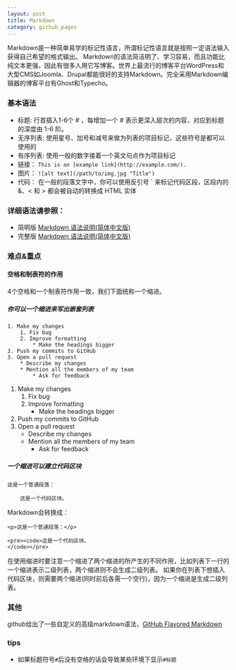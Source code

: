 ```yaml
---
layout: post
title: Markdown
category: github_pages
---
```


Markdown是一种简单易学的标记性语言，所谓标记性语言就是按照一定语法输入获得自己希望的格式输出。
Markdown的语法简洁明了、学习容易，而且功能比纯文本更强，因此有很多人用它写博客。世界上最流行的博客平台WordPress和大型CMS如Joomla、Drupal都能很好的支持Markdown。完全采用Markdown编辑器的博客平台有Ghost和Typecho。


### 基本语法

* 标题: 行首插入1-6个 # ，每增加一个 # 表示更深入层次的内容，对应到标题的深度由 1-6 阶。
* 无序列表: 使用星号、加号和减号来做为列表的项目标记，这些符号是都可以使用的
* 有序列表: 使用一般的数字接着一个英文句点作为项目标记
* 链接： `This is an [example link](http://example.com/).`
* 图片： `![alt text](/path/to/img.jpg "Title")`
* 代码： 在一般的段落文字中，你可以使用反引号 ` 来标记代码区段，区段内的 &、< 和 > 都会被自动的转换成 HTML 实体

### 详细语法请参照：

* 简明版 [Markdown 语法说明(简体中文版)](http://link.zhihu.com/?target=http%3A//wowubuntu.com/markdown/basic.html)
* 完整版 [Markdown 语法说明(简体中文版)](http://link.zhihu.com/?target=http%3A//wowubuntu.com/markdown/index.html)

### 难点&重点

#### 空格和制表符的作用

4个空格和一个制表符作用一致，我们下面统称一个缩进。

##### 你可以一个缩进来写出嵌套列表

    1. Make my changes
        1. Fix bug
        2. Improve formatting
            * Make the headings bigger
    2. Push my commits to GitHub
    3. Open a pull request
        * Describe my changes
        * Mention all the members of my team
            * Ask for feedback

1. Make my changes
    1. Fix bug
    2. Improve formatting
        * Make the headings bigger
2. Push my commits to GitHub
3. Open a pull request
    * Describe my changes
    * Mention all the members of my team
        * Ask for feedback

##### 一个缩进可以建立代码区块

    这是一个普通段落：

        这是一个代码区块。

Markdown会转换成：

    <p>这是一个普通段落：</p>

    <pre><code>这是一个代码区块。
    </code></pre>

在使用缩进时要注意一个缩进了两个缩进的所产生的不同作用，比如列表下一行的一个缩进表示二级列表，两个缩进则不会生成二级列表。
如果你在列表下想插入代码区块，则需要两个缩进(同时前后各需一个空行)，因为一个缩进是生成二级列表。

### 其他

github给出了一些自定义的高级markdown语法，[GitHub Flavored Markdown](https://help.github.com/articles/github-flavored-markdown)

### tips
* 如果标题符号`#`后没有空格的话会导致某些环境下显示`#标题`

